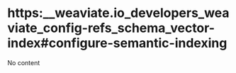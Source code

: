 # https:\_\_weaviate.io_developers_weaviate_config-refs_schema_vector-index#configure-semantic-indexing

No content
